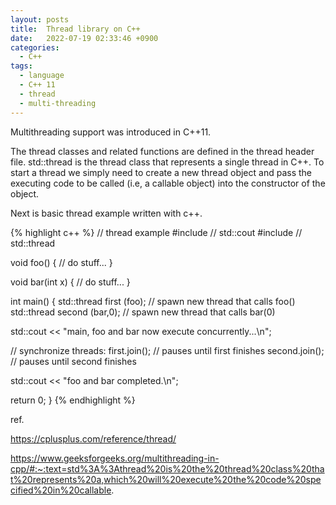 ```yaml
---
layout: posts
title:  Thread library on C++
date:   2022-07-19 02:33:46 +0900
categories:
  - C++
tags:
  - language
  - C++ 11
  - thread
  - multi-threading
---
```


Multithreading support was introduced in C++11.

The thread classes and related functions are defined in the thread header file. std::thread is the thread class that represents a single thread in C++. To start a thread we simply need to create a new thread object and pass the executing code to be called (i.e, a callable object) into the constructor of the object.

Next is basic thread example written with c++.

{% highlight c++ %}
// thread example
#include <iostream>       // std::cout
#include <thread>         // std::thread
 
void foo() 
{
  // do stuff...
}

void bar(int x)
{
  // do stuff...
}

int main() 
{
  std::thread first (foo);     // spawn new thread that calls foo()
  std::thread second (bar,0);  // spawn new thread that calls bar(0)

  std::cout << "main, foo and bar now execute concurrently...\n";

  // synchronize threads:
  first.join();                // pauses until first finishes
  second.join();               // pauses until second finishes

  std::cout << "foo and bar completed.\n";

  return 0;
}
{% endhighlight %}

ref.

https://cplusplus.com/reference/thread/

https://www.geeksforgeeks.org/multithreading-in-cpp/#:~:text=std%3A%3Athread%20is%20the%20thread%20class%20that%20represents%20a,which%20will%20execute%20the%20code%20specified%20in%20callable.